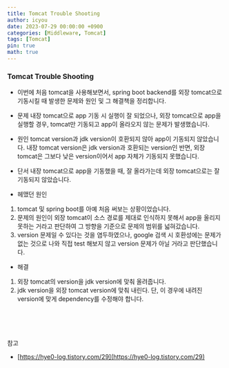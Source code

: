```yaml
---
title: Tomcat Trouble Shooting
author: icyou
date: 2023-07-29 00:00:00 +0900
categories: [Middleware, Tomcat]
tags: [Tomcat]
pin: true
math: true
---
```


### Tomcat Trouble Shooting
- 이번에 처음 tomcat을 사용해보면서, spring boot backend를 외장 tomcat으로 기동시킬 때 발생한 문제와 원인 및 그 해결책을 정리합니다.

- 문제
내장 tomcat으로 app 기동 시 실행이 잘 되었으나, 외장 tomcat으로 app을 실행할 경우, tomcat만 기동되고 app이 올라오지 않는 문제가 발생했습니다.  

- 원인
tomcat version과 jdk version이 호환되지 않아 app이 기동되지 않았습니다. 내장 tomcat version은 jdk version과 호환되는 version인 반면, 외장 tomcat은 그보다 낮은 version이어서 app 자체가 기동되지 못했습니다.

- 단서
내장 tomcat으로 app을 기동했을 때, 잘 올라가는데 외장 tomcat으로는 잘 기동되지 않았습니다.

- 헤맸던 원인
1. tomcat 및 spring boot를 아예 처음 써보는 상황이었습니다.
2. 문제의 원인이 외장 tomcat이 소스 경로를 제대로 인식하지 못해서 app을 올리지 못하는 거라고 판단하여 그 방향을 기준으로 문제의 범위를 넓혀갔습니다. 
3. version 문제일 수 있다는 것을 염두하였으나, google 검색 시 호환성에는 문제가 없는 것으로 나와 직접 test 해보지 않고 version 문제가 아닐 거라고 판단했습니다.

- 해결
1. 외장 tomcat의 version을 jdk version에 맞춰 올려줍니다.
2. jdk version을 외장 tomcat version에 맞춰 내린다. 단, 이 경우에 내려진 version에 맞게 dependency를 수정해야 합니다.


<br/><br/><br/><br/>
참고  
- [https://hye0-log.tistory.com/29](https://hye0-log.tistory.com/29)